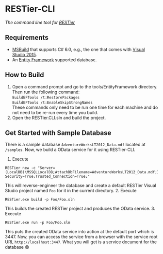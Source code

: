 # RESTier-CLI
*The command line tool for [RESTier](https://github.com/OData/RESTier)*

## Requirements
- [MSBuild](https://msdn.microsoft.com/en-us/library/dd393573.aspx) that supports C# 6.0, e.g., the one that comes with [Visual Studio 2015](https://www.visualstudio.com/en-us/products/vs-2015-product-editions.aspx).
- An [Entity Framework](http://www.asp.net/entity-framework) supported database.

## How to Build
1. Open a command prompt and go to the tools/EntityFramework directory. Then run the following command:  
        `BuildEFTools /t:RestorePackages`  
        `BuildEFTools /t:EnableSkipStrongNames`  
   These commands only need to be run one time for each machine and do not need to be re-run every time you build.  
2. Open the RESTier.CLI.sln and build the project.

## Get Started with Sample Database
There is a sample database `AdventureWorksLT2012_Data.mdf` located at `/samples`. Now, we build a OData service for it using RESTier-CLI.
1. Execute
~~~
RESTier new -c "Server=(LocalDB)\MSSQLLocalDB;AttachDbFilename=AdventureWorksLT2012_Data.mdf;Integrated Security=True;Trusted_Connection=True;"
~~~
This will reverse-engineer the database and create a default RESTier Visual Studio project named `Foo` for it in the current directory.
2. Execute
~~~
RESTier.exe build -p Foo/Foo.sln
~~~
This builds the created RESTier project and produces the OData service.
3. Execute
~~~
RESTier.exe run -p Foo/Foo.sln
~~~
This puts the created OData service into action at the default port which is 3447. Now, you can access the service from a browser with the service root URL `http://localhost:3447`. What you will get is a service document for the database :smile:
